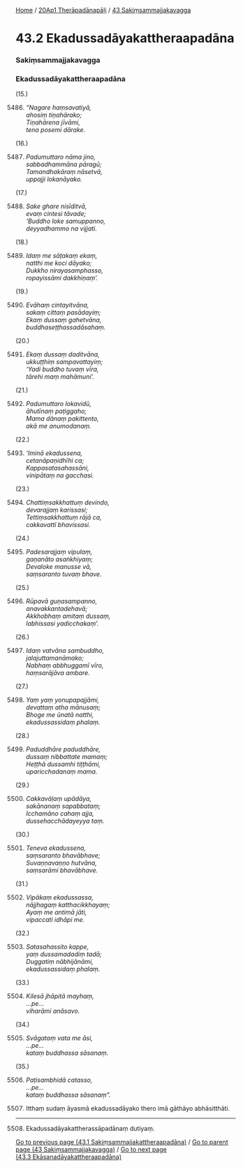 
[Home](/) / [20Ap1 Therāpadānapāḷi](/tipitaka/20Ap1.md) / [43 Sakiṃsammajjakavagga](/tipitaka/20Ap1/43.md)

# 43.2 Ekadussadāyakattheraapadāna

### Sakiṃsammajjakavagga

### Ekadussadāyakattheraapadāna

(15.)

5486. _“Nagare haṃsavatiyā,_  
_ahosiṃ tiṇahārako;_  
_Tiṇahārena jīvāmi,_  
_tena posemi dārake._  


(16.)

5487. _Padumuttaro nāma jino,_  
_sabbadhammāna pāragū;_  
_Tamandhakāraṃ nāsetvā,_  
_uppajji lokanāyako._  


(17.)

5488. _Sake ghare nisīditvā,_  
_evaṃ cintesi tāvade;_  
_‘Buddho loke samuppanno,_  
_deyyadhammo na vijjati._  


(18.)

5489. _Idaṃ me sāṭakaṃ ekaṃ,_  
_natthi me koci dāyako;_  
_Dukkho nirayasamphasso,_  
_ropayissāmi dakkhiṇaṃ’._  


(19.)

5490. _Evāhaṃ cintayitvāna,_  
_sakaṃ cittaṃ pasādayiṃ;_  
_Ekaṃ dussaṃ gahetvāna,_  
_buddhaseṭṭhassadāsahaṃ._  


(20.)

5491. _Ekaṃ dussaṃ daditvāna,_  
_ukkuṭṭhiṃ sampavattayiṃ;_  
_‘Yadi buddho tuvaṃ vīra,_  
_tārehi maṃ mahāmuni’._  


(21.)

5492. _Padumuttaro lokavidū,_  
_āhutīnaṃ paṭiggaho;_  
_Mama dānaṃ pakittento,_  
_akā me anumodanaṃ._  


(22.)

5493. _‘Iminā ekadussena,_  
_cetanāpaṇidhīhi ca;_  
_Kappasatasahassāni,_  
_vinipātaṃ na gacchasi._  


(23.)

5494. _Chattiṃsakkhattuṃ devindo,_  
_devarajjaṃ karissasi;_  
_Tettiṃsakkhattuṃ rājā ca,_  
_cakkavattī bhavissasi._  


(24.)

5495. _Padesarajjaṃ vipulaṃ,_  
_gaṇanāto asaṅkhiyaṃ;_  
_Devaloke manusse vā,_  
_saṃsaranto tuvaṃ bhave._  


(25.)

5496. _Rūpavā guṇasampanno,_  
_anavakkantadehavā;_  
_Akkhobhaṃ amitaṃ dussaṃ,_  
_labhissasi yadicchakaṃ’._  


(26.)

5497. _Idaṃ vatvāna sambuddho,_  
_jalajuttamanāmako;_  
_Nabhaṃ abbhuggamī vīro,_  
_haṃsarājāva ambare._  


(27.)

5498. _Yaṃ yaṃ yonupapajjāmi,_  
_devattaṃ atha mānusaṃ;_  
_Bhoge me ūnatā natthi,_  
_ekadussassidaṃ phalaṃ._  


(28.)

5499. _Paduddhāre paduddhāre,_  
_dussaṃ nibbattate mamaṃ;_  
_Heṭṭhā dussamhi tiṭṭhāmi,_  
_uparicchadanaṃ mama._  


(29.)

5500. _Cakkavāḷaṃ upādāya,_  
_sakānanaṃ sapabbataṃ;_  
_Icchamāno cahaṃ ajja,_  
_dussehacchādayeyya taṃ._  


(30.)

5501. _Teneva ekadussena,_  
_saṃsaranto bhavābhave;_  
_Suvaṇṇavaṇṇo hutvāna,_  
_saṃsarāmi bhavābhave._  


(31.)

5502. _Vipākaṃ ekadussassa,_  
_nājjhagaṃ katthacikkhayaṃ;_  
_Ayaṃ me antimā jāti,_  
_vipaccati idhāpi me._  


(32.)

5503. _Satasahassito kappe,_  
_yaṃ dussamadadiṃ tadā;_  
_Duggatiṃ nābhijānāmi,_  
_ekadussassidaṃ phalaṃ._  


(33.)

5504. _Kilesā jhāpitā mayhaṃ,_  
_…pe…_  
_viharāmi anāsavo._  


(34.)

5505. _Svāgataṃ vata me āsi,_  
_…pe…_  
_kataṃ buddhassa sāsanaṃ._  


(35.)

5506. _Paṭisambhidā catasso,_  
_…pe…_  
_kataṃ buddhassa sāsanaṃ”._  


5507. Itthaṃ sudaṃ āyasmā ekadussadāyako thero imā gāthāyo abhāsitthāti.

---

5508. Ekadussadāyakattherassāpadānaṃ dutiyaṃ.



[Go to previous page (43.1 Sakiṃsammajjakattheraapadāna)](/tipitaka/20Ap1/43/43.1.md) / [Go to parent page (43 Sakiṃsammajjakavagga)](/tipitaka/20Ap1/43.md) / [Go to next page (43.3 Ekāsanadāyakattheraapadāna)](/tipitaka/20Ap1/43/43.3.md)


